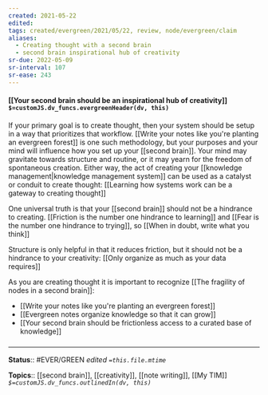 ```yaml
---
created: 2021-05-22
edited: 
tags: created/evergreen/2021/05/22, review, node/evergreen/claim
aliases:
  - Creating thought with a second brain
  - second brain inspirational hub of creativity
sr-due: 2022-05-09
sr-interval: 107
sr-ease: 243
---
```


#### [[Your second brain should be an inspirational hub of creativity]] `$=customJS.dv_funcs.evergreenHeader(dv, this)`

If your primary goal is to create thought, then your system should be setup in a way that prioritizes that workflow. [[Write your notes like you're planting an evergreen forest]] is one such methodology, but your purposes and your mind will influence how you set up your [[second brain]]. Your mind may gravitate towards structure and routine, or it may yearn for the freedom of spontaneous creation. Either way, the act of creating your [[knowledge management|knowledge management system]] can be used as a catalyst or conduit to create thought: [[Learning how systems work can be a gateway to creating thought]]

One universal truth is that your [[second brain]] should not be a hindrance to creating. [[Friction is the number one hindrance to learning]] and [[Fear is the number one hindrance to trying]], so [[When in doubt, write what you think]]

Structure is only helpful in that it reduces friction, but it should not be a hindrance to your creativity: [[Only organize as much as your data requires]]

As you are creating thought it is important to recognize [[The fragility of nodes in a second brain]]:
- [[Write your notes like you're planting an evergreen forest]]
- [[Evergreen notes organize knowledge so that it can grow]]
- [[Your second brain should be frictionless access to a curated base of knowledge]]


### <hr class="footnote"/>

**Status**:: #EVER/GREEN
*edited `=this.file.mtime`*

**Topics**:: [[second brain]], [[creativity]], [[note writing]], [[My TIM]]
*`$=customJS.dv_funcs.outlinedIn(dv, this)`*
